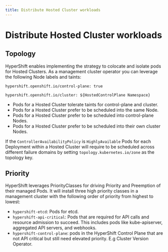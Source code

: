 ```yaml
---
title: Distribute Hosted Cluster workloads
---
```


# Distribute Hosted Cluster workloads

## Topology

HyperShift enables implementing the strategy to colocate and isolate pods for Hosted Clusters.
As a management cluster operator you can leverage the following Node labels and taints: 

`hypershift.openshift.io/control-plane: true`

`hypershift.openshift.io/cluster: ${HostedControlPlane Namespace}`

- Pods for a Hosted Cluster tolerate taints for control-plane and cluster.
- Pods for a Hosted Cluster prefer to be scheduled into the same Node.
- Pods for a Hosted Cluster prefer to be scheduled into control-plane Nodes.
- Pods for a Hosted Cluster prefer to be scheduled into their own cluster Nodes. 

If the `ControllerAvailabilityPolicy` is `HighlyAvailable` Pods for each Deployment within a Hosted Cluster will require to be scheduled across different failure domains by setting `topology.kubernetes.io/zone` as the topology key.

## Priority

HyperShift leverages PriorityClasses for driving Priority and Preemption of their managed Pods.
It will install three high priority classes in a management cluster with the following order of priority from highest to lowest:
- `hypershift-etcd`: Pods for etcd.
- `hypershift-api-critical`: Pods that are required for API calls and resource admission to succeed. This includes pods like kube-apiserver, aggregated API servers, and webhooks.
- `hypershift-control-plane`: pods in the HyperShift Control Plane that are not API critical but still need elevated priority. E.g Cluster Version Operator.